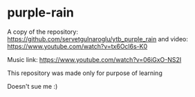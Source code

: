# purple-rain

A copy of the repository: https://github.com/servetgulnaroglu/ytb_purple_rain and video: https://www.youtube.com/watch?v=tx6Ocl6s-K0

Music link: https://www.youtube.com/watch?v=06iGxO-NS2I

This repository was made only for purpose of learning


Doesn't sue me :) 

